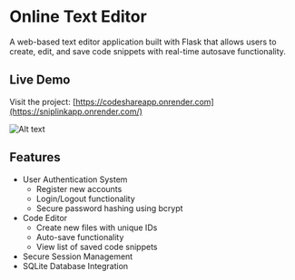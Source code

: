 # Online Text Editor

A web-based text editor application built with Flask that allows users to create, edit, and save code snippets with real-time autosave functionality.

## Live Demo
Visit the project: [https://codeshareapp.onrender.com](https://sniplinkapp.onrender.com/)

![Alt text](static/codeshare.png)

## Features

- User Authentication System
  - Register new accounts
  - Login/Logout functionality
  - Secure password hashing using bcrypt
- Code Editor
  - Create new files with unique IDs
  - Auto-save functionality
  - View list of saved code snippets
- Secure Session Management
- SQLite Database Integration
